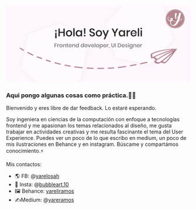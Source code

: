 ![Header](https://github.com/yarelosa/yarelosa/blob/b8d64529e8131518d0a188878127b787fa871f71/headyarelosa.jpg?raw=true)
### Aqui pongo algunas cosas como práctica.👋:smiley:
Bienvenido y eres libre de dar feedback. Lo estaré esperando.

Soy ingeniera en ciencias de la computación con enfoque a tecnologías frontend y me apasionan los temas relacionados al diseño, me gusta trabajar en actividades creativas y me resulta fascinante el tema del User Experience. Puedes ver un poco de lo que escribo en medium, un poco de mis ilustraciones en Behance y en instagram. Búscame y compartámos conocimiento.⚡

Mis contactos:

- :earth_americas: FB: @[yarelosah](https://www.facebook.com/yarelosah)
- :art: Insta: @[bubbleart.10](https://www.instagram.com/bubbleart.10/)
- :framed_picture: Behance: [yareliramos](https://www.behance.net/yareliramos)
- :writing_hand:Medium: @[yareramos](https://medium.com/@yareramos)

<!--
**yarelosa/yarelosa** is a ✨ _special_ ✨ repository because its `README.md` (this file) appears on your GitHub profile.

Here are some ideas to get you started:

- 🔭 I’m currently working on ...
- 🌱 I’m currently learning ...
- 👯 I’m looking to collaborate on ...
- 🤔 I’m looking for help with ...
- 💬 Ask me about ...
- 📫 How to reach me: ...
- 😄 Pronouns: ...
- ⚡ Fun fact: ...
-->
